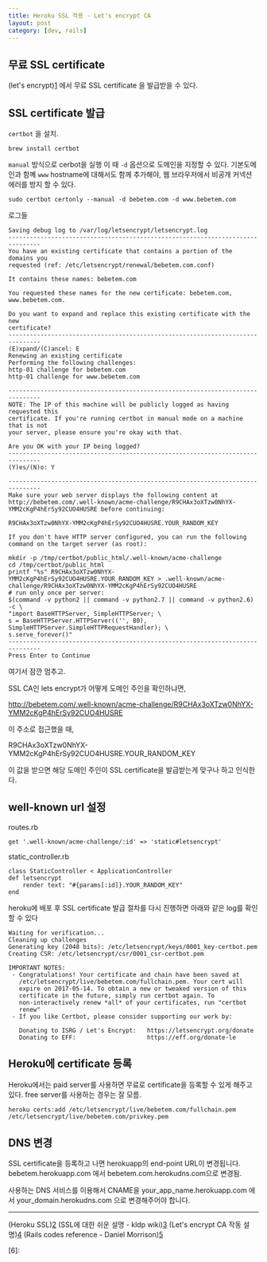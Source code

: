 ```yaml
---
title: Heroku SSL 적용 - Let's encrypt CA
layout: post
category: [dev, rails]
--- 
```



## 무료 SSL certificate

(let's encrypt)[1] 에서 무료 SSL certificate 을 발급받을 수 있다.


## SSL certificate 발급

`certbot` 을 설치.

    brew install certbot


`manual` 방식으로 cerbot을 실행
이 때 `-d` 옵션으로 도메인을 지정할 수 있다.
기본도메인과 함꼐 `www` hostname에 대해서도 함께 추가해야, 웹 브라우저에서 비공개 커넥션 에러를 방지 할 수 있다. 


    sudo certbot certonly --manual -d bebetem.com -d www.bebetem.com
    


로그들

    Saving debug log to /var/log/letsencrypt/letsencrypt.log
    -------------------------------------------------------------------------------
    You have an existing certificate that contains a portion of the domains you
    requested (ref: /etc/letsencrypt/renewal/bebetem.com.conf)

    It contains these names: bebetem.com

    You requested these names for the new certificate: bebetem.com, www.bebetem.com.

    Do you want to expand and replace this existing certificate with the new
    certificate?
    -------------------------------------------------------------------------------
    (E)xpand/(C)ancel: E
    Renewing an existing certificate
    Performing the following challenges:
    http-01 challenge for bebetem.com
    http-01 challenge for www.bebetem.com

    -------------------------------------------------------------------------------
    NOTE: The IP of this machine will be publicly logged as having requested this
    certificate. If you're running certbot in manual mode on a machine that is not
    your server, please ensure you're okay with that.

    Are you OK with your IP being logged?
    -------------------------------------------------------------------------------
    (Y)es/(N)o: Y

    -------------------------------------------------------------------------------
    Make sure your web server displays the following content at
    http://bebetem.com/.well-known/acme-challenge/R9CHAx3oXTzw0NhYX-YMM2cKgP4hErSy92CUO4HUSRE before continuing:

    R9CHAx3oXTzw0NhYX-YMM2cKgP4hErSy92CUO4HUSRE.YOUR_RANDOM_KEY

    If you don't have HTTP server configured, you can run the following
    command on the target server (as root):

    mkdir -p /tmp/certbot/public_html/.well-known/acme-challenge
    cd /tmp/certbot/public_html
    printf "%s" R9CHAx3oXTzw0NhYX-YMM2cKgP4hErSy92CUO4HUSRE.YOUR_RANDOM_KEY > .well-known/acme-challenge/R9CHAx3oXTzw0NhYX-YMM2cKgP4hErSy92CUO4HUSRE
    # run only once per server:
    $(command -v python2 || command -v python2.7 || command -v python2.6) -c \
    "import BaseHTTPServer, SimpleHTTPServer; \
    s = BaseHTTPServer.HTTPServer(('', 80), SimpleHTTPServer.SimpleHTTPRequestHandler); \
    s.serve_forever()" 
    -------------------------------------------------------------------------------
    Press Enter to Continue


여기서 잠깐 멈추고.

SSL CA인 lets encrypt가 어떻게 도메인 주인을 확인하냐면,

http://bebetem.com/.well-known/acme-challenge/R9CHAx3oXTzw0NhYX-YMM2cKgP4hErSy92CUO4HUSRE

이 주소로 접근했을 때, 

R9CHAx3oXTzw0NhYX-YMM2cKgP4hErSy92CUO4HUSRE.YOUR_RANDOM_KEY

이 값을 받으면 해당 도메인 주인이 SSL certificate을 발급받는게 맞구나 하고 인식한다.


## well-known url 설정

routes.rb

    get '.well-known/acme-challenge/:id' => 'static#letsencrypt' 

static_controller.rb

    class StaticController < ApplicationController
    def letsencrypt
        render text: "#{params[:id]}.YOUR_RANDOM_KEY"
    end


heroku에 배포 후 SSL certificate 발급 절차를 다시 진행하면 아래와 같은 log를 확인할 수 있다

    Waiting for verification...
    Cleaning up challenges
    Generating key (2048 bits): /etc/letsencrypt/keys/0001_key-certbot.pem
    Creating CSR: /etc/letsencrypt/csr/0001_csr-certbot.pem

    IMPORTANT NOTES:
     - Congratulations! Your certificate and chain have been saved at
       /etc/letsencrypt/live/bebetem.com/fullchain.pem. Your cert will
       expire on 2017-05-14. To obtain a new or tweaked version of this
       certificate in the future, simply run certbot again. To
       non-interactively renew *all* of your certificates, run "certbot
       renew"
     - If you like Certbot, please consider supporting our work by:

       Donating to ISRG / Let's Encrypt:   https://letsencrypt.org/donate
       Donating to EFF:                    https://eff.org/donate-le



## Heroku에 certificate 등록


Heroku에서는 paid server를 사용하면 무료로 certificate을 등록할 수 있게 해주고 있다.
free server를 사용하는 경우는 잘 모름.

    heroku certs:add /etc/letsencrypt/live/bebetem.com/fullchain.pem /etc/letsencrypt/live/bebetem.com/privkey.pem


## DNS 변경

SSL certificate을 등록하고 나면 herokuapp의 end-point URL이 변경됩니다.
bebetem.herokuapp.com 에서 bebetem.com.herokudns.com으로 변경됨.

사용하는 DNS 서비스를 이용해서 CNAME을 your_app_name.herokuapp.com 에서 your_domain.herokudns.com 으로 변경해주어야 합니다.


---


(Heroku SSL)[2]
(SSL에 대한 쉬운 설명 - kldp wiki)[3]
(Let's encrypt CA 작동 설명)[4]
(Rails codes reference - Daniel Morrison)[5]

[1]: https://letsencrypt.org/
[2]: https://devcenter.heroku.com/articles/ssl#overview
[3]: https://wiki.kldp.org/HOWTO/html/SSL-Certificates-HOWTO/x70.html
[4]: https://letsencrypt.org/how-it-works/
[5]: https://collectiveidea.com/blog/archives/2016/01/12/lets-encrypt-with-a-rails-app-on-heroku
[6]: 